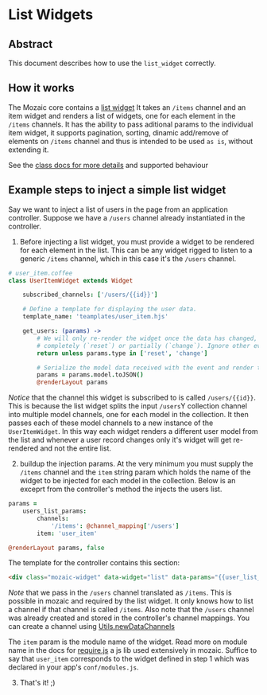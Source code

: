 List Widgets
============

Abstract
--------

This document describes how to use the `list_widget` correctly.

How it works
------------

The Mozaic core contains a [list widget](https://github.com/uberVU/mozaic/blob/master/core/base_widgets/list.coffee)
It takes an `/items` channel and an item widget and renders a list of widgets,
one for each element in the `/items` channels. It has the ability to pass
aditional params to the individual item widget, it supports pagination, sorting,
dinamic add/remove of elements on `/items` channel and thus is intended to be
used `as is`, without extending it.

See the [class docs for more details](https://github.com/uberVU/mozaic/blob/master/core/base_widgets/list.coffee)
and supported behaviour

Example steps to inject a simple list widget
--------------------------------------------

Say we want to inject a list of users in the page from an application controller.
Suppose we have a `/users` channel already instantiated in the controller.

1. Before injecting a list widget, you must provide a widget to be rendered for
each element in the list. This can be any widget rigged to listen to a generic
`/items` channel, which in this case it's the `/users` channel.

````coffee
# user_item.coffee
class UserItemWidget extends Widget

    subscribed_channels: ['/users/{{id}}']

    # Define a template for displaying the user data.
    template_name: 'teamplates/user_item.hjs'

    get_users: (params) ->
        # We will only re-render the widget once the data has changed, either
        # completely (`reset`) or partially (`change`). Ignore other events.
        return unless params.type in ['reset', 'change']

        # Serialize the model data received with the event and render the widget.
        params = params.model.toJSON()
        @renderLayout params
````

_Notice_ that the channel this widget is subscribed to is called `/users/{{id}}`.
This is because the list widget splits the input `/users`Y collection channel
into multiple model channels, one for each model in the collection. It then passes
each of these model channels to a new instance of the `UserItemWidget`. In this way each
widget renders a different user model from the list and whenever a user record changes only
it's widget will get re-rendered and not the entire list.

2. buildup the injection params. At the very minimum you must supply the `/items` channel
and the `item` string param which holds the name of the widget to be injected for
each model in the collection. Below is an exceprt from the controller's method the injects
the users list.

````coffeescript
params =
    users_list_params:
        channels:
            '/items': @channel_mapping['/users']
        item: 'user_item'

@renderLayout params, false
````

The template for the controller contains this section:

````html
<div class="mozaic-widget" data-widget="list" data-params="{{user_list_params}}"></div>
````
_Note_ that we pass in the `/users` channel translated as `/items`. This is possible
in mozaic and required by the list widget. It only knows how to list a channel if
that channel is called `/items`. Also note that the `/users` channel was already
created and stored in the controller's channel mappings. You can create a channel
using [Utils.newDataChannels]()

The `item` param is the module name of the widget. Read more on module name in the
docs for [require.js](http://requirejs.org/docs/api.html#define) a js lib used
extensively in mozaic. Suffice to say that `user_item` corresponds to the widget
defined in step 1 which was declared in your app's `conf/modules.js`.

3. That's it! ;)
